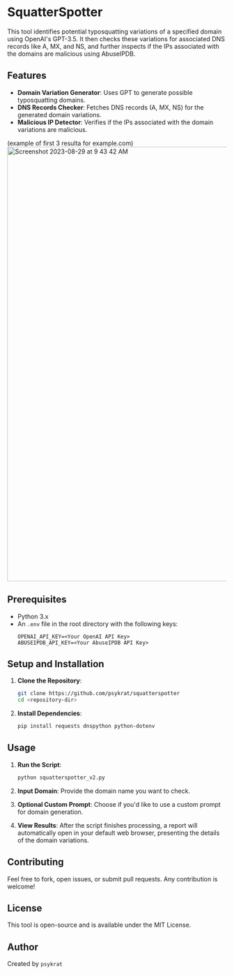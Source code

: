 # SquatterSpotter

This tool identifies potential typosquatting variations of a specified domain using OpenAI's GPT-3.5. It then checks these variations for associated DNS records like A, MX, and NS, and further inspects if the IPs associated with the domains are malicious using AbuseIPDB.

## Features

- **Domain Variation Generator**: Uses GPT to generate possible typosquatting domains.
- **DNS Records Checker**: Fetches DNS records (A, MX, NS) for the generated domain variations.
- **Malicious IP Detector**: Verifies if the IPs associated with the domain variations are malicious.

(example of first 3 resulta for example.com)
<img width="996" alt="Screenshot 2023-08-29 at 9 43 42 AM" src="https://github.com/psykrat/squatterspotter/assets/129807238/dc8dd04f-8340-40ad-bb99-51a3a84aa06d">


## Prerequisites

- Python 3.x
- An `.env` file in the root directory with the following keys:
  ```
  OPENAI_API_KEY=<Your OpenAI API Key>
  ABUSEIPDB_API_KEY=<Your AbuseIPDB API Key>
  ```

## Setup and Installation

1. **Clone the Repository**:
   ```bash
   git clone https://github.com/psykrat/squatterspotter
   cd <repository-dir>
   ```

2. **Install Dependencies**:
   ```bash
   pip install requests dnspython python-dotenv
   ```

## Usage

1. **Run the Script**:
   ```bash
   python squatterspotter_v2.py
   ```
   
2. **Input Domain**: Provide the domain name you want to check.

3. **Optional Custom Prompt**: Choose if you'd like to use a custom prompt for domain generation.

4. **View Results**: After the script finishes processing, a report will automatically open in your default web browser, presenting the details of the domain variations.


## Contributing

Feel free to fork, open issues, or submit pull requests. Any contribution is welcome!

## License

This tool is open-source and is available under the MIT License.

## Author

Created by `psykrat`
